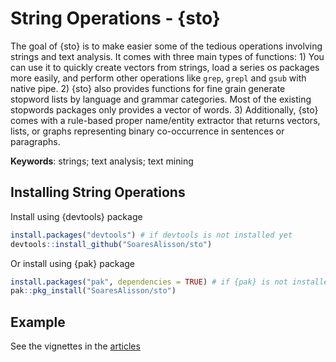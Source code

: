 
<!-- README.md is generated from README.Rmd. Please edit that file -->

# String Operations - {sto}

<!-- badges: start -->
<!-- badges: end -->

The goal of {sto} is to make easier some of the tedious operations
involving strings and text analysis. It comes with three main types of
functions: 1) You can use it to quickly create vectors from strings,
load a series os packages more easily, and perform other operations like
`grep`, `grepl` and `gsub` with native pipe. 2) {sto} also provides
functions for fine grain generate stopword lists by language and grammar
categories. Most of the existing stopwords packages only provides a
vector of words. 3) Additionally, {sto} comes with a rule-based proper
name/entity extractor that returns vectors, lists, or graphs
representing binary co-occurrence in sentences or paragraphs.

**Keywords**: strings; text analysis; text mining

## Installing String Operations

Install using {devtools} package

``` r
install.packages("devtools") # if devtools is not installed yet
devtools::install_github("SoaresAlisson/sto")
```

Or install using {pak} package

``` r
install.packages("pak", dependencies = TRUE) # if {pak} is not installed yet
pak::pkg_install("SoaresAlisson/sto")
```

## Example

See the vignettes in the
[articles](https://soaresalisson.github.io/sto/index.html)
